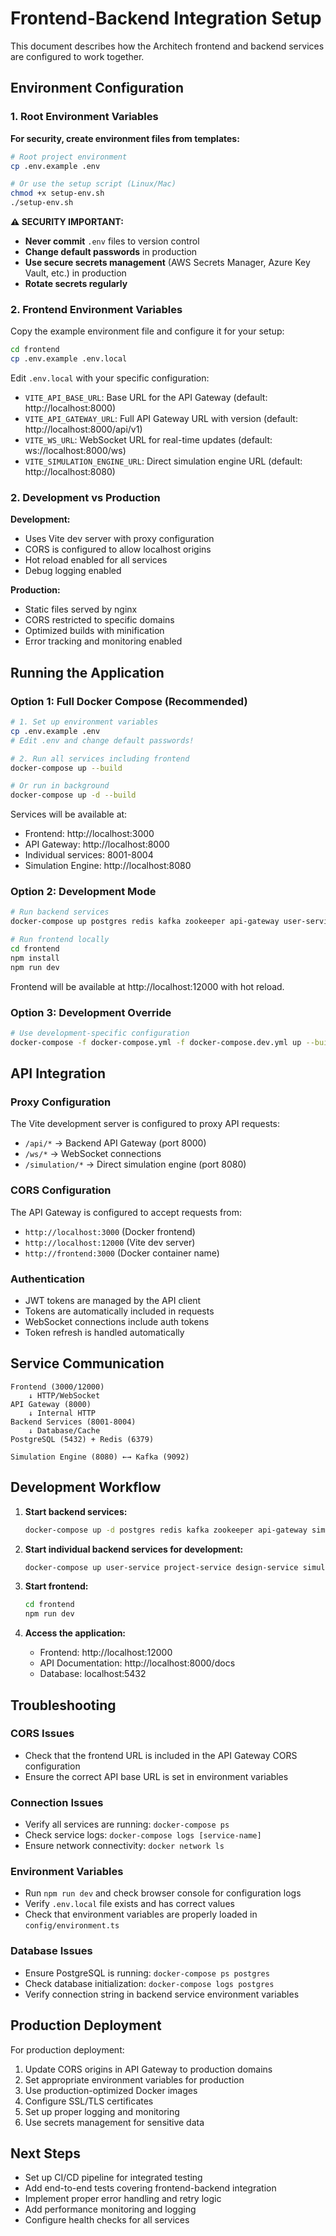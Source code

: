 # Frontend-Backend Integration Setup

This document describes how the Architech frontend and backend services are configured to work together.

## Environment Configuration

### 1. Root Environment Variables

**For security, create environment files from templates:**

```bash
# Root project environment
cp .env.example .env

# Or use the setup script (Linux/Mac)
chmod +x setup-env.sh
./setup-env.sh
```

**⚠️ SECURITY IMPORTANT:**
- **Never commit** `.env` files to version control
- **Change default passwords** in production
- **Use secure secrets management** (AWS Secrets Manager, Azure Key Vault, etc.) in production
- **Rotate secrets regularly**

### 2. Frontend Environment Variables

Copy the example environment file and configure it for your setup:

```bash
cd frontend
cp .env.example .env.local
```

Edit `.env.local` with your specific configuration:

- `VITE_API_BASE_URL`: Base URL for the API Gateway (default: http://localhost:8000)
- `VITE_API_GATEWAY_URL`: Full API Gateway URL with version (default: http://localhost:8000/api/v1)
- `VITE_WS_URL`: WebSocket URL for real-time updates (default: ws://localhost:8000/ws)
- `VITE_SIMULATION_ENGINE_URL`: Direct simulation engine URL (default: http://localhost:8080)

### 2. Development vs Production

**Development:**
- Uses Vite dev server with proxy configuration
- CORS is configured to allow localhost origins
- Hot reload enabled for all services
- Debug logging enabled

**Production:**
- Static files served by nginx
- CORS restricted to specific domains
- Optimized builds with minification
- Error tracking and monitoring enabled

## Running the Application

### Option 1: Full Docker Compose (Recommended)

```bash
# 1. Set up environment variables
cp .env.example .env
# Edit .env and change default passwords!

# 2. Run all services including frontend
docker-compose up --build

# Or run in background
docker-compose up -d --build
```

Services will be available at:
- Frontend: http://localhost:3000
- API Gateway: http://localhost:8000
- Individual services: 8001-8004
- Simulation Engine: http://localhost:8080

### Option 2: Development Mode

```bash
# Run backend services
docker-compose up postgres redis kafka zookeeper api-gateway user-service project-service design-service simulation-orchestration-service simulation-engine

# Run frontend locally
cd frontend
npm install
npm run dev
```

Frontend will be available at http://localhost:12000 with hot reload.

### Option 3: Development Override

```bash
# Use development-specific configuration
docker-compose -f docker-compose.yml -f docker-compose.dev.yml up --build
```

## API Integration

### Proxy Configuration

The Vite development server is configured to proxy API requests:

- `/api/*` → Backend API Gateway (port 8000)
- `/ws/*` → WebSocket connections
- `/simulation/*` → Direct simulation engine (port 8080)

### CORS Configuration

The API Gateway is configured to accept requests from:
- `http://localhost:3000` (Docker frontend)
- `http://localhost:12000` (Vite dev server)
- `http://frontend:3000` (Docker container name)

### Authentication

- JWT tokens are managed by the API client
- Tokens are automatically included in requests
- WebSocket connections include auth tokens
- Token refresh is handled automatically

## Service Communication

```
Frontend (3000/12000) 
    ↓ HTTP/WebSocket
API Gateway (8000)
    ↓ Internal HTTP
Backend Services (8001-8004)
    ↓ Database/Cache
PostgreSQL (5432) + Redis (6379)

Simulation Engine (8080) ←→ Kafka (9092)
```

## Development Workflow

1. **Start backend services:**
   ```bash
   docker-compose up -d postgres redis kafka zookeeper api-gateway simulation-engine
   ```

2. **Start individual backend services for development:**
   ```bash
   docker-compose up user-service project-service design-service simulation-orchestration-service
   ```

3. **Start frontend:**
   ```bash
   cd frontend
   npm run dev
   ```

4. **Access the application:**
   - Frontend: http://localhost:12000
   - API Documentation: http://localhost:8000/docs
   - Database: localhost:5432

## Troubleshooting

### CORS Issues
- Check that the frontend URL is included in the API Gateway CORS configuration
- Ensure the correct API base URL is set in environment variables

### Connection Issues
- Verify all services are running: `docker-compose ps`
- Check service logs: `docker-compose logs [service-name]`
- Ensure network connectivity: `docker network ls`

### Environment Variables
- Run `npm run dev` and check browser console for configuration logs
- Verify `.env.local` file exists and has correct values
- Check that environment variables are properly loaded in `config/environment.ts`

### Database Issues
- Ensure PostgreSQL is running: `docker-compose ps postgres`
- Check database initialization: `docker-compose logs postgres`
- Verify connection string in backend service environment variables

## Production Deployment

For production deployment:

1. Update CORS origins in API Gateway to production domains
2. Set appropriate environment variables for production
3. Use production-optimized Docker images
4. Configure SSL/TLS certificates
5. Set up proper logging and monitoring
6. Use secrets management for sensitive data

## Next Steps

- Set up CI/CD pipeline for integrated testing
- Add end-to-end tests covering frontend-backend integration
- Implement proper error handling and retry logic
- Add performance monitoring and logging
- Configure health checks for all services